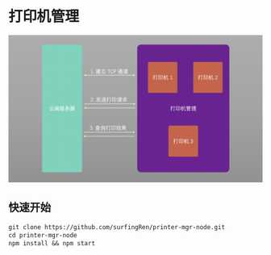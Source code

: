 # 打印机管理

![](image.png)

## 快速开始

```
git clone https://github.com/surfingRen/printer-mgr-node.git
cd printer-mgr-node
npm install && npm start
```

